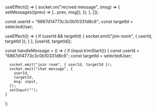  useEffect(() => {
    socket.on("recived message", (msg) => {
      setMessages((prev) => [...prev, msg]);
    });
  }, []);

  const userId = "6867d14773c3c0b10331d8c6";
  const targetId = selectedUser;

  useEffect(() => {
    if (userId && targetId) {
      socket.emit("join room", { userId, targetId });
    }
  }, [userId, targetId]);

  const handleMessage = () => {
    if (input.trimStart()) {
      const userId = "6867d14773c3c0b10331d8c6";
      const targetId = selectedUser;

      socket.emit("join room", { userId, targetId });
      socket.emit("chat message", {
        userId,
        targetId,
        msg: input,
      });
      setInput("");
    }
  };
